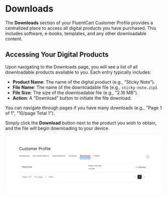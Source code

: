 # Downloads

The **Downloads** section of your FluentCart Customer Profile provides a centralized place to access all digital products you have purchased. This includes software, e-books, templates, and any other downloadable content.

## Accessing Your Digital Products

Upon navigating to the Downloads page, you will see a list of all downloadable products available to you. Each entry typically includes:

* **Product Name**: The name of the digital product (e.g., "Sticky Note").
* **File Name**: The name of the downloadable file (e.g., `sticky-note.zip`).
* **File Size**: The size of the downloadable file (e.g., "2.16 MB").
* **Action**: A "Download" button to initiate the file download.

You can navigate through pages if you have many downloads (e.g., "Page 1 of 1", "10/page Total 1").

Simply click the **Download** button next to the product you wish to obtain, and the file will begin downloading to your device.

![Screenshot of Licenses](/guide/public/images/customer-dashboard/downloads/downloads-1.png)
